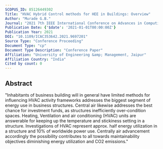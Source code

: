 ```yaml
---
SCOPUS_ID: 85126449302
Title: "HVAC Hybrid Control methods for HEE in Buildings: Overview"
Author: "Murade G.B."
Journal: "2021 7th IEEE International Conference on Advances in Computing, Communication and Control, ICAC3 2021"
Publication Date: {'$date': '2021-01-01T00:00:00Z'}
Publication Year: 2021
DOI: "10.1109/ICAC353642.2021.9697201"
Source Type: "Conference Proceeding"
Document Type: "cp"
Document Type Description: "Conference Paper"
Affiliation: "University of Engineering &amp; Management, Jaipur"
Affiliation Country: "India"
Cited by count: 0
---
```


## Abstract
"Inhabitants of business building will in general have limited methods for influencing HVAC activity frameworks addresses the biggest segment of energy use in business structures. Central air likewise addresses the best chance for investment funds, as structures inefficiently over-condition spaces. Heating, Ventilation and air conditioning (HVAC) units are answerable for keeping up the temperature and stickiness setting in a structure. Investigations of HVAC represent approx. half energy utilization in a structure and 10% of worldwide power use. Centrally air advancement accordingly the possibility contributes to all towards maintainability objectives diminishing energy utilization and CO2 emissions."
